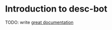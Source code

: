 # Introduction to desc-bot

TODO: write [great documentation](http://jacobian.org/writing/what-to-write/)
